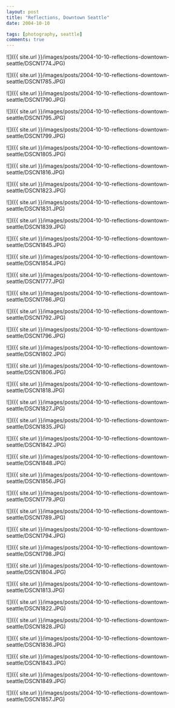 ```yaml
---
layout: post
title: "Reflections, Downtown Seattle"
date: 2004-10-10

tags: [photography, seattle]
comments: true
---
```

![]({{ site.url }}/images/posts/2004-10-10-reflections-downtown-seattle/DSCN1774.JPG)

![]({{ site.url }}/images/posts/2004-10-10-reflections-downtown-seattle/DSCN1785.JPG)

![]({{ site.url }}/images/posts/2004-10-10-reflections-downtown-seattle/DSCN1790.JPG)

![]({{ site.url }}/images/posts/2004-10-10-reflections-downtown-seattle/DSCN1795.JPG)

![]({{ site.url }}/images/posts/2004-10-10-reflections-downtown-seattle/DSCN1799.JPG)

![]({{ site.url }}/images/posts/2004-10-10-reflections-downtown-seattle/DSCN1805.JPG)

![]({{ site.url }}/images/posts/2004-10-10-reflections-downtown-seattle/DSCN1816.JPG)

![]({{ site.url }}/images/posts/2004-10-10-reflections-downtown-seattle/DSCN1823.JPG)

![]({{ site.url }}/images/posts/2004-10-10-reflections-downtown-seattle/DSCN1831.JPG)

![]({{ site.url }}/images/posts/2004-10-10-reflections-downtown-seattle/DSCN1839.JPG)

![]({{ site.url }}/images/posts/2004-10-10-reflections-downtown-seattle/DSCN1845.JPG)

![]({{ site.url }}/images/posts/2004-10-10-reflections-downtown-seattle/DSCN1854.JPG)

![]({{ site.url }}/images/posts/2004-10-10-reflections-downtown-seattle/DSCN1777.JPG)

![]({{ site.url }}/images/posts/2004-10-10-reflections-downtown-seattle/DSCN1786.JPG)

![]({{ site.url }}/images/posts/2004-10-10-reflections-downtown-seattle/DSCN1792.JPG)

![]({{ site.url }}/images/posts/2004-10-10-reflections-downtown-seattle/DSCN1796.JPG)

![]({{ site.url }}/images/posts/2004-10-10-reflections-downtown-seattle/DSCN1802.JPG)

![]({{ site.url }}/images/posts/2004-10-10-reflections-downtown-seattle/DSCN1806.JPG)

![]({{ site.url }}/images/posts/2004-10-10-reflections-downtown-seattle/DSCN1818.JPG)

![]({{ site.url }}/images/posts/2004-10-10-reflections-downtown-seattle/DSCN1827.JPG)

![]({{ site.url }}/images/posts/2004-10-10-reflections-downtown-seattle/DSCN1835.JPG)

![]({{ site.url }}/images/posts/2004-10-10-reflections-downtown-seattle/DSCN1842.JPG)

![]({{ site.url }}/images/posts/2004-10-10-reflections-downtown-seattle/DSCN1848.JPG)

![]({{ site.url }}/images/posts/2004-10-10-reflections-downtown-seattle/DSCN1856.JPG)

![]({{ site.url }}/images/posts/2004-10-10-reflections-downtown-seattle/DSCN1779.JPG)

![]({{ site.url }}/images/posts/2004-10-10-reflections-downtown-seattle/DSCN1789.JPG)

![]({{ site.url }}/images/posts/2004-10-10-reflections-downtown-seattle/DSCN1794.JPG)

![]({{ site.url }}/images/posts/2004-10-10-reflections-downtown-seattle/DSCN1798.JPG)

![]({{ site.url }}/images/posts/2004-10-10-reflections-downtown-seattle/DSCN1804.JPG)

![]({{ site.url }}/images/posts/2004-10-10-reflections-downtown-seattle/DSCN1813.JPG)

![]({{ site.url }}/images/posts/2004-10-10-reflections-downtown-seattle/DSCN1822.JPG)

![]({{ site.url }}/images/posts/2004-10-10-reflections-downtown-seattle/DSCN1828.JPG)

![]({{ site.url }}/images/posts/2004-10-10-reflections-downtown-seattle/DSCN1836.JPG)

![]({{ site.url }}/images/posts/2004-10-10-reflections-downtown-seattle/DSCN1843.JPG)

![]({{ site.url }}/images/posts/2004-10-10-reflections-downtown-seattle/DSCN1849.JPG)

![]({{ site.url }}/images/posts/2004-10-10-reflections-downtown-seattle/DSCN1857.JPG)


